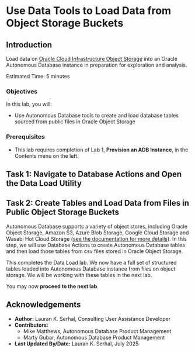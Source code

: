 # Use Data Tools to Load Data from Object Storage Buckets

## Introduction

Load data on [Oracle Cloud Infrastructure Object Storage](https://www.oracle.com/cloud/storage/object-storage.html) into an Oracle Autonomous Database instance in preparation for exploration and analysis.

Estimated Time: 5 minutes

### Objectives

In this lab, you will:
* Use Autonomous Database tools to create and load database tables sourced from public files in Oracle Object Storage


### Prerequisites

- This lab requires completion of Lab 1, **Provision an ADB Instance**, in the Contents menu on the left.

## Task 1: Navigate to Database Actions and Open the Data Load Utility

[](include:adb-goto-data-load-utility.md)

## Task 2: Create Tables and Load Data from Files in Public Object Storage Buckets

Autonomous Database supports a variety of object stores, including Oracle Object Storage, Amazon S3, Azure Blob Storage, Google Cloud Storage and Wasabi Hot Cloud Storage ([see the documentation for more details](https://docs.oracle.com/en/cloud/paas/autonomous-database/adbsa/data-load.html#GUID-E810061A-42B3-485F-92B8-3B872D790D85)). In this step, we will use Database Actions to create Autonomous Database tables and then load those tables from csv files stored in Oracle Object Storage.

[](include:adb-load-public-db-actions-15-min-quickstart.md)

This completes the Data Load lab. We now have a full set of structured tables loaded into Autonomous Database instance from files on object storage. We will be working with these tables in the next lab.

You may now **proceed to the next lab**.

## Acknowledgements

* **Author:** Lauran K. Serhal, Consulting User Assistance Developer
* **Contributors:**
    - Mike Matthews, Autonomous Database Product Management
    - Marty Gubar, Autonomous Database Product Management   
* **Last Updated By/Date:** Lauran K. Serhal, July 2025
